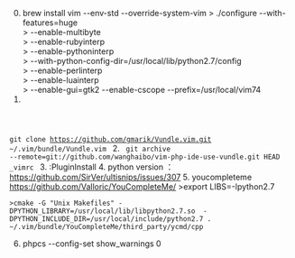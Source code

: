 0. brew install vim --env-std --override-system-vim
            > ./configure --with-features=huge \
            > --enable-multibyte \
            > --enable-rubyinterp \
            > --enable-pythoninterp \
            > --with-python-config-dir=/usr/local/lib/python2.7/config \
            > --enable-perlinterp \
            > --enable-luainterp \
            > --enable-gui=gtk2 --enable-cscope --prefix=/usr/local/vim74
1. <code>
git clone https://github.com/gmarik/Vundle.vim.git ~/.vim/bundle/Vundle.vim
</code>
2. <code>
git archive --remote=git://github.com/wanghaibo/vim-php-ide-use-vundle.git HEAD _vimrc
</code>
3. :PluginInstall
4. python version ：https://github.com/SirVer/ultisnips/issues/307
5. youcompleteme https://github.com/Valloric/YouCompleteMe/
    >export LIBS=-lpython2.7

    >cmake -G "Unix Makefiles" -DPYTHON_LIBRARY=/usr/local/lib/libpython2.7.so  -DPYTHON_INCLUDE_DIR=/usr/local/include/python2.7 . ~/.vim/bundle/YouCompleteMe/third_party/ycmd/cpp
6. phpcs --config-set show_warnings 0 






